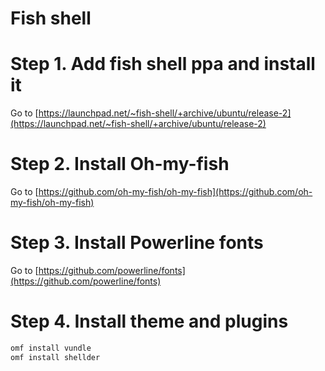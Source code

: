 Fish shell
==========

# Step 1. Add fish shell ppa and install it
Go to [https://launchpad.net/~fish-shell/+archive/ubuntu/release-2](https://launchpad.net/~fish-shell/+archive/ubuntu/release-2)

# Step 2. Install Oh-my-fish
Go to [https://github.com/oh-my-fish/oh-my-fish](https://github.com/oh-my-fish/oh-my-fish)

# Step 3. Install Powerline fonts
Go to [https://github.com/powerline/fonts](https://github.com/powerline/fonts)

# Step 4. Install theme and plugins
```bash
omf install vundle
omf install shellder
```
